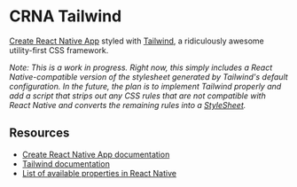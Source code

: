 # CRNA Tailwind
[Create React Native App](https://github.com/react-community/create-react-native-app) styled with [Tailwind](https://tailwindcss.com/), a ridiculously awesome utility-first CSS framework.

*Note: This is a work in progress. Right now, this simply includes a React Native-compatible version of the stylesheet generated by Tailwind's default configuration. In the future, the plan is to implement Tailwind properly and add a script that strips out any CSS rules that are not compatible with React Native and converts the remaining rules into a [StyleSheet](https://facebook.github.io/react-native/docs/stylesheet.html).*

## Resources
* [Create React Native App documentation](https://github.com/react-community/create-react-native-app)
* [Tailwind documentation](https://tailwindcss.com/docs/what-is-tailwind/)
* [List of available properties in React Native](https://facebook.github.io/react-native/docs/stylesheet.html)
